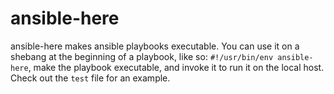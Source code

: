 ansible-here
============

ansible-here makes ansible playbooks executable. You can use it on a shebang at the beginning of a playbook, like so: `#!/usr/bin/env ansible-here`, make the playbook executable, and invoke it to run it on the local host. Check out the `test` file for an example.
